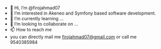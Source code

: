 - 👋 Hi, I’m @firojahmad07
- 👀 I’m interested in Akeneo and Symfony based software development.
- 🌱 I’m currently learning ...
- 💞️ I’m looking to collaborate on ...
- 📫 How to reach me 
- you can directly mail me firojahmad07@gmail.com or call me 9540385984

<!---
firojahmad07/firojahmad07 is a ✨ special ✨ repository because its `README.md` (this file) appears on your GitHub profile.
You can click the Preview link to take a look at your changes.
--->

